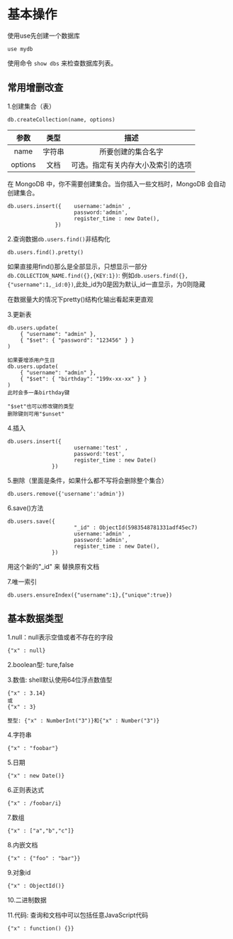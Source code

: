 # 基本操作

使用use先创建一个数据库
```
use mydb
```
使用命令 ` show dbs ` 来检查数据库列表。

## 常用增删改查
1.创建集合（表）
```
db.createCollection(name, options)
```
| 参数 | 类型 | 描述 |      
| :------: |:-----: |:-----: |     
| name | 字符串 | 所要创建的集合名字 |    
|options |文档 |	可选。指定有关内存大小及索引的选项 |   

在 MongoDB 中，你不需要创建集合。当你插入一些文档时，MongoDB 会自动创建集合。

```
db.users.insert({    username:'admin' ,
                     password:'admin',
                     register_time : new Date(),
               })
```

2.查询数据` db.users.find() `非结构化
```
db.users.find().pretty()
```
如果直接用find()那么是全部显示，只想显示一部分` db.COLLECTION_NAME.find({},{KEY:1}) `:
例如` db.users.find({},{"username":1,_id:0}) `,此处_id为0是因为默认_id一直显示，为0则隐藏

在数据量大的情况下pretty()结构化输出看起来更直观

3.更新表

```
db.users.update(
    { "username": "admin" },
    { "$set": { "password": "123456" } }
)

如果要增添用户生日
db.users.update(
    { "username": "admin" },
    { "$set": { "birthday": "199x-xx-xx" } }
)
此时会多一条birthday键

"$set"也可以修改键的类型
删除键则可用"$unset"
```

4.插入
```
db.users.insert({
                     username:'test' ,
                     password:'test',
                     register_time : new Date()
              })
 ```
 
 5.删除（里面是条件，如果什么都不写将会删除整个集合）
 ```
db.users.remove({'username':'admin'})
```

6.save()方法
``` 
db.users.save({
                     "_id" : ObjectId(5983548781331adf45ec7)
                     username:'admin' ,
                     password:'admin',
                     register_time : new Date(),
              })
```
用这个新的"_id" 来 替换原有文档

7.唯一索引
```	
db.users.ensureIndex({"username":1},{"unique":true})
```



## 基本数据类型
1.null：null表示空值或者不存在的字段
```
{"x" : null}
```
2.boolean型: ture,false

3.数值: shell默认使用64位浮点数值型
```
{"x" : 3.14}
或
{"x" : 3}

整型: {"x" : NumberInt("3")}和{"x" : Number("3")}
```

4.字符串
```
{"x" : "foobar"}
```

5.日期
```
{"x" : new Date()}
```

6.正则表达式
```
{"x" : /foobar/i}
```

7.数组
```
{"x" : ["a","b","c"]}
```

8.内嵌文档
```
{"x" : {"foo" : "bar"}}
```

9.对象id
```
{"x" : ObjectId()}
```

10.二进制数据

11.代码: 查询和文档中可以包括任意JavaScript代码
```
{"x" : function() {}}
```
